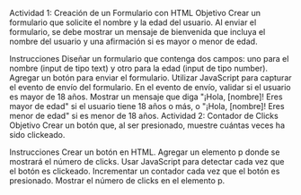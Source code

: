 Actividad 1: Creación de un Formulario con HTML
Objetivo
Crear un formulario que solicite el nombre y la edad del usuario. Al enviar el formulario, se debe mostrar un mensaje de bienvenida que incluya el nombre del usuario y una afirmación si es mayor o menor de edad.

Instrucciones
Diseñar un formulario que contenga dos campos: uno para el nombre (input de tipo text) y otro para la edad (input de tipo number).
Agregar un botón para enviar el formulario.
Utilizar JavaScript para capturar el evento de envío del formulario.
En el evento de envío, validar si el usuario es mayor de 18 años.
Mostrar un mensaje que diga "¡Hola, [nombre]! Eres mayor de edad" si el usuario tiene 18 años o más, o "¡Hola, [nombre]! Eres menor de edad" si es menor de 18 años.
Actividad 2: Contador de Clicks
Objetivo
Crear un botón que, al ser presionado, muestre cuántas veces ha sido clickeado.

Instrucciones
Crear un botón en HTML.
Agregar un elemento p donde se mostrará el número de clicks.
Usar JavaScript para detectar cada vez que el botón es clickeado.
Incrementar un contador cada vez que el botón es presionado.
Mostrar el número de clicks en el elemento p.
